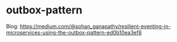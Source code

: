 # outbox-pattern

Blog: https://medium.com/@sohan_ganapathy/resilient-eventing-in-microservices-using-the-outbox-pattern-ed0b10ea3ef8
